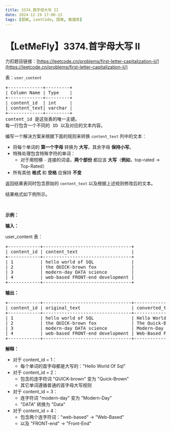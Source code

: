 ```yaml
---
title: 3374.首字母大写 II
date: 2024-12-19 17-00-13
tags: [题解, LeetCode, 困难, 数据库]
---
```


# 【LetMeFly】3374.首字母大写 II

力扣题目链接：[https://leetcode.cn/problems/first-letter-capitalization-ii/](https://leetcode.cn/problems/first-letter-capitalization-ii/)

<p>表：<code>user_content</code></p>

<pre>
+-------------+---------+
| Column Name | Type    |
+-------------+---------+
| content_id  | int     |
| content_text| varchar |
+-------------+---------+
content_id 是这张表的唯一主键。
每一行包含一个不同的 ID 以及对应的文本内容。
</pre>

<p>编写一个解决方案来根据下面的规则来转换&nbsp;<code>content_text</code>&nbsp;列中的文本：</p>

<ul>
	<li>将每个单词的 <strong>第一个字母</strong>&nbsp;转换为 <strong>大写</strong>，其余字母 <strong>保持小写</strong>。</li>
	<li>特殊处理包含特殊字符的单词：
	<ul>
		<li>对于用短横&nbsp;<code>-</code>&nbsp;连接的词语，<strong>两个部份</strong>&nbsp;都应该&nbsp;<strong>大写</strong>（<strong>例如</strong>，top-rated&nbsp;→ Top-Rated）</li>
	</ul>
	</li>
	<li>所有其他 <strong>格式</strong> 和 <strong>空格</strong> 应保持 <strong>不变</strong></li>
</ul>

<p>返回结果表同时包含原始的&nbsp;<code>content_text</code> 以及根据上述规则修改后的文本。</p>

<p>结果格式如下例所示。</p>

<p>&nbsp;</p>

<p><strong class="example">示例：</strong></p>

<div class="example-block">
<p><strong>输入：</strong></p>

<p>user_content 表：</p>

<pre class="example-io">
+------------+---------------------------------+
| content_id | content_text                    |
+------------+---------------------------------+
| 1          | hello world of SQL              |
| 2          | the QUICK-brown fox             |
| 3          | modern-day DATA science         |
| 4          | web-based FRONT-end development |
+------------+---------------------------------+
</pre>

<p><strong>输出：</strong></p>

<pre class="example-io">
+------------+---------------------------------+---------------------------------+
| content_id | original_text                   | converted_text                  |
+------------+---------------------------------+---------------------------------+
| 1          | hello world of SQL              | Hello World Of Sql              |
| 2          | the QUICK-brown fox             | The Quick-Brown Fox             |
| 3          | modern-day DATA science         | Modern-Day Data Science         |
| 4          | web-based FRONT-end development | Web-Based Front-End Development |
+------------+---------------------------------+---------------------------------+
</pre>

<p><strong>解释：</strong></p>

<ul>
	<li>对于 content_id = 1：
	<ul>
		<li>每个单词的首字母都是大写的："Hello World Of Sql"</li>
	</ul>
	</li>
	<li>对于 content_id = 2：
	<ul>
		<li>包含的连字符词 "QUICK-brown" 变为 "Quick-Brown"</li>
		<li>其它单词遵循普通的首字母大写规则</li>
	</ul>
	</li>
	<li>对于 content_id = 3：
	<ul>
		<li>连字符词 "modern-day" 变为 "Modern-Day"</li>
		<li>"DATA" 转换为 "Data"</li>
	</ul>
	</li>
	<li>对于 content_id = 4：
	<ul>
		<li>包含两个连字符词："web-based" → "Web-Based"</li>
		<li>以及 "FRONT-end" → "Front-End"</li>
	</ul>
	</li>
</ul>
</div>


    